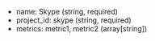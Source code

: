 - name: Skype (string, required)
- project_id: skype (string, required)
- metrics: metric1, metric2 (array[string])